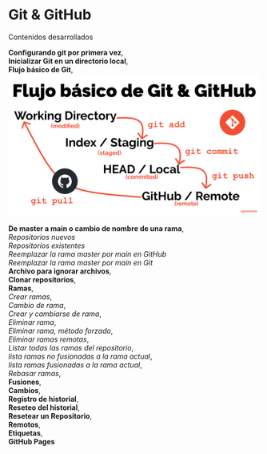 # Git & GitHub

Contenidos desarrollados

**Configurando git por primera vez**,  
**Inicializar Git en un directorio local**,  
**Flujo básico de Git**,  
![Flujo Básico de Git](./assets/img/git-flow.png "Flujo Básico")

**De master a main o cambio de nombre de una rama**,  
_Repositorios nuevos_  
_Repositorios existentes_  
_Reemplazar la rama master por main en GitHub_  
_Reemplazar la rama master por main en Git_  
**Archivo para ignorar archivos**,  
**Clonar repositorios**,  
**Ramas**,  
_Crear ramas_,  
_Cambio de rama_,  
_Crear y cambiarse de rama_,  
_Eliminar rama_,  
_Eliminar rama, método forzado_,  
_Eliminar ramas remotas_,  
_Listar todas las ramas del repositorio_,  
_lista ramas no fusionadas a la rama actual_,  
_lista ramas fusionadas a la rama actual_,  
_Rebasar ramas_,  
**Fusiones**,  
**Cambios**,  
**Registro de historial**,  
**Reseteo del historial**,  
**Resetear un Repositorio**,  
**Remotos**,  
**Etiquetas**,  
**GitHub Pages**
